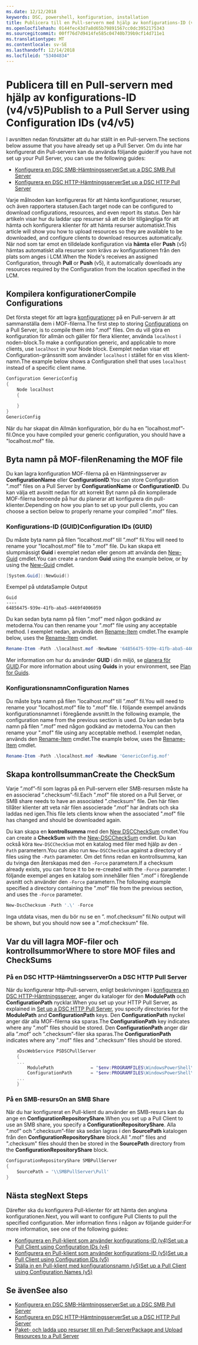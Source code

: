 ```yaml
---
ms.date: 12/12/2018
keywords: DSC, powershell, konfiguration, installation
title: Publicera till en Pull-servern med hjälp av konfigurations-ID (v4/v5)
ms.openlocfilehash: 0144fec43d7a8d65b79891567cc0dc3952175343
ms.sourcegitcommit: 00ff76d7d9414fe585c04740b739b9cf14d711e1
ms.translationtype: MT
ms.contentlocale: sv-SE
ms.lasthandoff: 12/14/2018
ms.locfileid: "53404834"
---
```

# <a name="publish-to-a-pull-server-using-configuration-ids-v4v5"></a><span data-ttu-id="8bfdd-103">Publicera till en Pull-servern med hjälp av konfigurations-ID (v4/v5)</span><span class="sxs-lookup"><span data-stu-id="8bfdd-103">Publish to a Pull Server using Configuration IDs (v4/v5)</span></span>

<span data-ttu-id="8bfdd-104">I avsnitten nedan förutsätter att du har ställt in en Pull-servern.</span><span class="sxs-lookup"><span data-stu-id="8bfdd-104">The sections below assume that you have already set up a Pull Server.</span></span> <span data-ttu-id="8bfdd-105">Om du inte har konfigurerat din Pull-servern kan du använda följande guider:</span><span class="sxs-lookup"><span data-stu-id="8bfdd-105">If you have not set up your Pull Server, you can use the following guides:</span></span>

- [<span data-ttu-id="8bfdd-106">Konfigurera en DSC SMB-Hämtningsserver</span><span class="sxs-lookup"><span data-stu-id="8bfdd-106">Set up a DSC SMB Pull Server</span></span>](pullServerSmb.md)
- [<span data-ttu-id="8bfdd-107">Konfigurera en DSC HTTP-Hämtningsserver</span><span class="sxs-lookup"><span data-stu-id="8bfdd-107">Set up a DSC HTTP Pull Server</span></span>](pullServer.md)

<span data-ttu-id="8bfdd-108">Varje målnoden kan konfigureras för att hämta konfigurationer, resurser, och även rapportera statusen.</span><span class="sxs-lookup"><span data-stu-id="8bfdd-108">Each target node can be configured to download configurations, resources, and even report its status.</span></span> <span data-ttu-id="8bfdd-109">Den här artikeln visar hur du laddar upp resurser så att de blir tillgängliga för att hämta och konfigurera klienter för att hämta resurser automatiskt.</span><span class="sxs-lookup"><span data-stu-id="8bfdd-109">This article will show you how to upload resources so they are available to be downloaded, and configure clients to download resources automatically.</span></span> <span data-ttu-id="8bfdd-110">När nod som tar emot en tilldelade konfiguration via **hämta** eller **Push** (v5) hämtas automatiskt alla resurser som krävs av konfigurationen från den plats som anges i LCM.</span><span class="sxs-lookup"><span data-stu-id="8bfdd-110">When the Node's receives an assigned Configuration, through **Pull** or **Push** (v5), it automatically downloads any resources required by the Configuration from the location specified in the LCM.</span></span>

## <a name="compile-configurations"></a><span data-ttu-id="8bfdd-111">Kompilera konfigurationer</span><span class="sxs-lookup"><span data-stu-id="8bfdd-111">Compile Configurations</span></span>

<span data-ttu-id="8bfdd-112">Det första steget för att lagra [konfigurationer](../configurations/configurations.md) på en Pull-servern är att sammanställa dem i MOF-filerna.</span><span class="sxs-lookup"><span data-stu-id="8bfdd-112">The first step to storing [Configurations](../configurations/configurations.md) on a Pull Server, is to compile them into ".mof" files.</span></span> <span data-ttu-id="8bfdd-113">Om du vill göra en konfiguration för allmän och gäller för flera klienter, använda `localhost` i noden-block.</span><span class="sxs-lookup"><span data-stu-id="8bfdd-113">To make a configuration generic, and applicable to more clients, use `localhost` in your Node block.</span></span> <span data-ttu-id="8bfdd-114">Exemplet nedan visar ett Configuration-gränssnitt som använder `localhost` i stället för en viss klient-namn.</span><span class="sxs-lookup"><span data-stu-id="8bfdd-114">The example below shows a Configuration shell that uses `localhost` instead of a specific client name.</span></span>

```powershell
Configuration GenericConfig
{
    Node localhost
    {

    }
}
GenericConfig
```

<span data-ttu-id="8bfdd-115">När du har skapat din Allmän konfiguration, bör du ha en ”localhost.mof”-fil.</span><span class="sxs-lookup"><span data-stu-id="8bfdd-115">Once you have compiled your generic configuration, you should have a "localhost.mof" file.</span></span>

## <a name="renaming-the-mof-file"></a><span data-ttu-id="8bfdd-116">Byta namn på MOF-filen</span><span class="sxs-lookup"><span data-stu-id="8bfdd-116">Renaming the MOF file</span></span>

<span data-ttu-id="8bfdd-117">Du kan lagra konfiguration MOF-filerna på en Hämtningsserver av **ConfigurationName** eller **ConfigurationID**.</span><span class="sxs-lookup"><span data-stu-id="8bfdd-117">You can store Configuration ".mof" files on a Pull Server by **ConfigurationName** or **ConfigurationID**.</span></span> <span data-ttu-id="8bfdd-118">Du kan välja ett avsnitt nedan för att korrekt Byt namn på din kompilerade MOF-filerna beroende på hur du planerar att konfigurera din pull-klienter.</span><span class="sxs-lookup"><span data-stu-id="8bfdd-118">Depending on how you plan to set up your pull clients, you can choose a section below to properly rename your compiled ".mof" files.</span></span>

### <a name="configuration-ids-guid"></a><span data-ttu-id="8bfdd-119">Konfigurations-ID (GUID)</span><span class="sxs-lookup"><span data-stu-id="8bfdd-119">Configuration IDs (GUID)</span></span>

<span data-ttu-id="8bfdd-120">Du måste byta namn på filen ”localhost.mof” till ”<GUID>.mof” fil.</span><span class="sxs-lookup"><span data-stu-id="8bfdd-120">You will need to rename your "localhost.mof" file to "<GUID>.mof" file.</span></span> <span data-ttu-id="8bfdd-121">Du kan skapa ett slumpmässigt **Guid** i exemplet nedan eller genom att använda den [New-Guid](/powershell/module/microsoft.powershell.utility/new-guid) cmdlet.</span><span class="sxs-lookup"><span data-stu-id="8bfdd-121">You can create a random **Guid** using the example below, or by using the [New-Guid](/powershell/module/microsoft.powershell.utility/new-guid) cmdlet.</span></span>

```powershell
[System.Guid]::NewGuid()
```

<span data-ttu-id="8bfdd-122">Exempel på utdata</span><span class="sxs-lookup"><span data-stu-id="8bfdd-122">Sample Output</span></span>

```output
Guid
----
64856475-939e-41fb-aba5-4469f4006059
```

<span data-ttu-id="8bfdd-123">Du kan sedan byta namn på filen ”.mof” med någon godkänd av metoderna.</span><span class="sxs-lookup"><span data-stu-id="8bfdd-123">You can then rename your ".mof" file using any acceptable method.</span></span> <span data-ttu-id="8bfdd-124">I exemplet nedan, används den [Rename-Item](/powershell/module/microsoft.powershell.management/rename-item) cmdlet.</span><span class="sxs-lookup"><span data-stu-id="8bfdd-124">The example below, uses the [Rename-Item](/powershell/module/microsoft.powershell.management/rename-item) cmdlet.</span></span>

```powershell
Rename-Item -Path .\localhost.mof -NewName '64856475-939e-41fb-aba5-4469f4006059.mof'
```

<span data-ttu-id="8bfdd-125">Mer information om hur du använder **GUID** i din miljö, se [planera för GUID](/powershell/dsc/secureserver#guids).</span><span class="sxs-lookup"><span data-stu-id="8bfdd-125">For more information about using **Guids** in your environment, see [Plan for Guids](/powershell/dsc/secureserver#guids).</span></span>

### <a name="configuration-names"></a><span data-ttu-id="8bfdd-126">Konfigurationsnamn</span><span class="sxs-lookup"><span data-stu-id="8bfdd-126">Configuration Names</span></span>

<span data-ttu-id="8bfdd-127">Du måste byta namn på filen ”localhost.mof” till ”<Configuration Name>.mof” fil.</span><span class="sxs-lookup"><span data-stu-id="8bfdd-127">You will need to rename your "localhost.mof" file to "<Configuration Name>.mof" file.</span></span> <span data-ttu-id="8bfdd-128">I följande exempel används konfigurationsnamnet i föregående avsnitt.</span><span class="sxs-lookup"><span data-stu-id="8bfdd-128">In the following example, the configuration name from the previous section is used.</span></span> <span data-ttu-id="8bfdd-129">Du kan sedan byta namn på filen ”.mof” med någon godkänd av metoderna.</span><span class="sxs-lookup"><span data-stu-id="8bfdd-129">You can then rename your ".mof" file using any acceptable method.</span></span> <span data-ttu-id="8bfdd-130">I exemplet nedan, används den [Rename-Item](/powershell/module/microsoft.powershell.management/rename-item) cmdlet.</span><span class="sxs-lookup"><span data-stu-id="8bfdd-130">The example below, uses the [Rename-Item](/powershell/module/microsoft.powershell.management/rename-item) cmdlet.</span></span>

```powershell
Rename-Item -Path .\localhost.mof -NewName 'GenericConfig.mof'
```

## <a name="create-the-checksum"></a><span data-ttu-id="8bfdd-131">Skapa kontrollsumman</span><span class="sxs-lookup"><span data-stu-id="8bfdd-131">Create the CheckSum</span></span>

<span data-ttu-id="8bfdd-132">Varje ”.mof”-fil som lagras på en Pull-servern eller SMB-resursen måste ha en associerad ”.checksum”-fil.</span><span class="sxs-lookup"><span data-stu-id="8bfdd-132">Each ".mof" file stored on a Pull Server, or SMB share needs to have an associated ".checksum" file.</span></span> <span data-ttu-id="8bfdd-133">Den här filen tillåter klienter att veta när filen associerade ”.mof” har ändrats och ska laddas ned igen.</span><span class="sxs-lookup"><span data-stu-id="8bfdd-133">This file lets clients know when the associated ".mof" file has changed and should be downloaded again.</span></span>

<span data-ttu-id="8bfdd-134">Du kan skapa en **kontrollsumma** med den [New DSCCheckSum](/powershell/module/psdesiredstateconfiguration/new-dscchecksum) cmdlet.</span><span class="sxs-lookup"><span data-stu-id="8bfdd-134">You can create a **CheckSum** with the [New-DSCCheckSum](/powershell/module/psdesiredstateconfiguration/new-dscchecksum) cmdlet.</span></span> <span data-ttu-id="8bfdd-135">Du kan också köra `New-DSCCheckSum` mot en katalog med filer med hjälp av den `-Path` parametern.</span><span class="sxs-lookup"><span data-stu-id="8bfdd-135">You can also run `New-DSCCheckSum` against a directory of files using the `-Path` parameter.</span></span> <span data-ttu-id="8bfdd-136">Om det finns redan en kontrollsumma, kan du tvinga den återskapas med den `-Force` parametern.</span><span class="sxs-lookup"><span data-stu-id="8bfdd-136">If a checksum already exists, you can force it to be re-created with the `-Force` parameter.</span></span> <span data-ttu-id="8bfdd-137">I följande exempel anges en katalog som innehåller filen ”.mof” i föregående avsnitt och använder den `-Force` parametern.</span><span class="sxs-lookup"><span data-stu-id="8bfdd-137">The following example specified a directory containing the ".mof" file from the previous section, and uses the `-Force` parameter.</span></span>

```powershell
New-DscChecksum -Path '.\' -Force
```

<span data-ttu-id="8bfdd-138">Inga utdata visas, men du bör nu se en ”<GUID or Configuration Name>. mof.checksum” fil.</span><span class="sxs-lookup"><span data-stu-id="8bfdd-138">No output will be shown, but you should now see a "<GUID or Configuration Name>.mof.checksum" file.</span></span>

## <a name="where-to-store-mof-files-and-checksums"></a><span data-ttu-id="8bfdd-139">Var du vill lagra MOF-filer och kontrollsummor</span><span class="sxs-lookup"><span data-stu-id="8bfdd-139">Where to store MOF files and CheckSums</span></span>

### <a name="on-a-dsc-http-pull-server"></a><span data-ttu-id="8bfdd-140">På en DSC HTTP-Hämtningsserver</span><span class="sxs-lookup"><span data-stu-id="8bfdd-140">On a DSC HTTP Pull Server</span></span>

<span data-ttu-id="8bfdd-141">När du konfigurerar http-Pull-servern, enligt beskrivningen i [konfigurera en DSC HTTP-Hämtningsserver](pullServer.md), anger du kataloger för den **ModulePath** och **ConfigurationPath** nycklar.</span><span class="sxs-lookup"><span data-stu-id="8bfdd-141">When you set up your HTTP Pull Server, as explained in [Set up a DSC HTTP Pull Server](pullServer.md), you specify directories for the **ModulePath** and **ConfigurationPath** keys.</span></span> <span data-ttu-id="8bfdd-142">Den **ConfigurationPath** nyckel anger där alla MOF-filerna ska sparas.</span><span class="sxs-lookup"><span data-stu-id="8bfdd-142">The **ConfigurationPath** key indicates where any ".mof" files should be stored.</span></span> <span data-ttu-id="8bfdd-143">Den **ConfigurationPath** anger där alla ”.mof” och ”.checksum”-filer ska sparas.</span><span class="sxs-lookup"><span data-stu-id="8bfdd-143">The **ConfigurationPath** indicates where any ".mof" files and ".checksum" files should be stored.</span></span>

```powershell
    xDscWebService PSDSCPullServer
    {
    ...
        ModulePath              = "$env:PROGRAMFILES\WindowsPowerShell\DscService\Modules"
        ConfigurationPath       = "$env:PROGRAMFILES\WindowsPowerShell\DscService\Configuration"
    ...
    }

```

### <a name="on-an-smb-share"></a><span data-ttu-id="8bfdd-144">På en SMB-resurs</span><span class="sxs-lookup"><span data-stu-id="8bfdd-144">On an SMB Share</span></span>

<span data-ttu-id="8bfdd-145">När du har konfigurerat en Pull-klient du använder en SMB-resurs kan du ange en **ConfigurationRepositoryShare**.</span><span class="sxs-lookup"><span data-stu-id="8bfdd-145">When you set up a Pull Client to use an SMB share, you specify a **ConfigurationRepositoryShare**.</span></span> <span data-ttu-id="8bfdd-146">Alla ”.mof” och ”.checksum”-filer ska sedan lagras i den **SourcePath** katalogen från den **ConfigurationRepositoryShare** block.</span><span class="sxs-lookup"><span data-stu-id="8bfdd-146">All ".mof" files and ".checksum" files should then be stored in the **SourcePath** directory from the **ConfigurationRepositoryShare** block.</span></span>

```powershell
ConfigurationRepositoryShare SMBPullServer
{
    SourcePath = '\\SMBPullServer\Pull'
}
```

## <a name="next-steps"></a><span data-ttu-id="8bfdd-147">Nästa steg</span><span class="sxs-lookup"><span data-stu-id="8bfdd-147">Next Steps</span></span>

<span data-ttu-id="8bfdd-148">Därefter ska du konfigurera Pull-klienter för att hämta den angivna konfigurationen.</span><span class="sxs-lookup"><span data-stu-id="8bfdd-148">Next, you will want to configure Pull Clients to pull the specified configuration.</span></span> <span data-ttu-id="8bfdd-149">Mer information finns i någon av följande guider:</span><span class="sxs-lookup"><span data-stu-id="8bfdd-149">For more information, see one of the following guides:</span></span>

- [<span data-ttu-id="8bfdd-150">Konfigurera en Pull-klient som använder konfigurations-ID (v4)</span><span class="sxs-lookup"><span data-stu-id="8bfdd-150">Set up a Pull Client using Configuration IDs (v4)</span></span>](pullClientConfigId4.md)
- [<span data-ttu-id="8bfdd-151">Konfigurera en Pull-klient som använder konfigurations-ID (v5)</span><span class="sxs-lookup"><span data-stu-id="8bfdd-151">Set up a Pull Client using Configuration IDs (v5)</span></span>](pullClientConfigId.md)
- [<span data-ttu-id="8bfdd-152">Ställa in en Pull-klient med konfigurationsnamn (v5)</span><span class="sxs-lookup"><span data-stu-id="8bfdd-152">Set up a Pull Client using Configuration Names (v5)</span></span>](pullClientConfigNames.md)

## <a name="see-also"></a><span data-ttu-id="8bfdd-153">Se även</span><span class="sxs-lookup"><span data-stu-id="8bfdd-153">See also</span></span>

- [<span data-ttu-id="8bfdd-154">Konfigurera en DSC SMB-Hämtningsserver</span><span class="sxs-lookup"><span data-stu-id="8bfdd-154">Set up a DSC SMB Pull Server</span></span>](pullServerSmb.md)
- [<span data-ttu-id="8bfdd-155">Konfigurera en DSC HTTP-Hämtningsserver</span><span class="sxs-lookup"><span data-stu-id="8bfdd-155">Set up a DSC HTTP Pull Server</span></span>](pullServer.md)
- [<span data-ttu-id="8bfdd-156">Paket- och ladda upp resurser till en Pull-Server</span><span class="sxs-lookup"><span data-stu-id="8bfdd-156">Package and Upload Resources to a Pull Server</span></span>](package-upload-resources.md)

